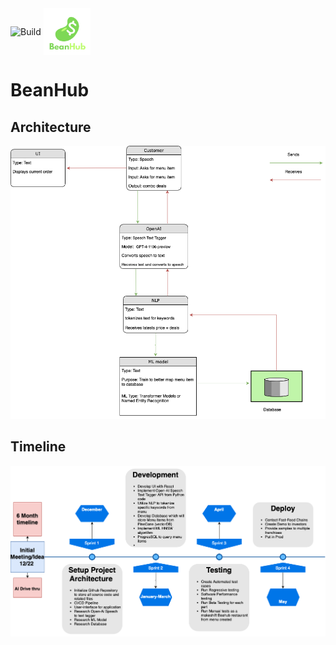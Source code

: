<img src="https://github.com/Ibrahim-Haroon/BeanHub/actions/workflows/unit-test.yml/badge.svg" alt="Build" height="10" style="vertical-align: middle;">
<img src="other/images/bean_logo.png" alt="BeanHub" width="75" height="75" style="vertical-align: middle;">



# BeanHub

## Architecture
![architecture.drawio.png](other/images/architecture.drawio.png)

## Timeline
![timeline.png](other/images/timeline.drawio.png)
